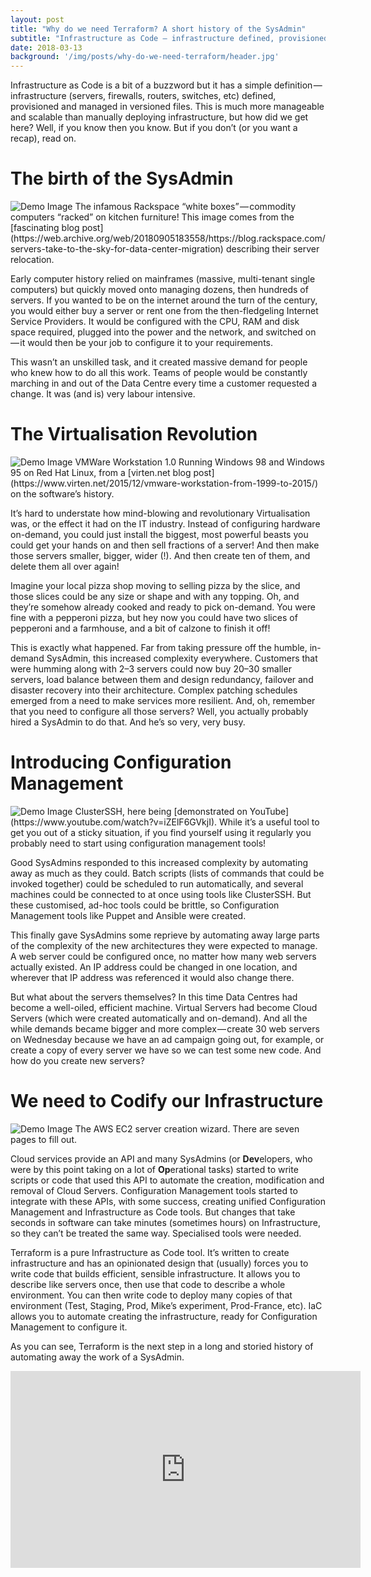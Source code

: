 ```yaml
---
layout: post
title: "Why do we need Terraform? A short history of the SysAdmin"
subtitle: "Infrastructure as Code — infrastructure defined, provisioned and managed in files — is much more manageable and scalable than manually deploying infrastructure, but how did we get here?"
date: 2018-03-13
background: '/img/posts/why-do-we-need-terraform/header.jpg'
---
```


Infrastructure as Code is a bit of a buzzword but it has a simple definition — infrastructure (servers, firewalls, routers, switches, etc) defined, provisioned and managed in versioned files. This is much more manageable and scalable than manually deploying infrastructure, but how did we get here? Well, if you know then you know. But if you don’t (or you want a recap), read on.

# The birth of the SysAdmin
<img class="img-fluid" src="/img/posts/why-do-we-need-terraform/1.jpg" alt="Demo Image">
<span class="caption text-muted">The infamous Rackspace “white boxes” — commodity computers “racked” on kitchen furniture! This image comes from the [fascinating blog post](https://web.archive.org/web/20180905183558/https://blog.rackspace.com/servers-take-to-the-sky-for-data-center-migration) describing their server relocation.</span>

Early computer history relied on mainframes (massive, multi-tenant single computers) but quickly moved onto managing dozens, then hundreds of servers. If you wanted to be on the internet around the turn of the century, you would either buy a server or rent one from the then-fledgeling Internet Service Providers. It would be configured with the CPU, RAM and disk space required, plugged into the power and the network, and switched on — it would then be your job to configure it to your requirements.

This wasn’t an unskilled task, and it created massive demand for people who knew how to do all this work. Teams of people would be constantly marching in and out of the Data Centre every time a customer requested a change. It was (and is) very labour intensive.

# The Virtualisation Revolution
<img class="img-fluid" src="/img/posts/why-do-we-need-terraform/2.jpg" alt="Demo Image">
<span class="caption text-muted">VMWare Workstation 1.0 Running Windows 98 and Windows 95 on Red Hat Linux, from a [virten.net blog post](https://www.virten.net/2015/12/vmware-workstation-from-1999-to-2015/) on the software’s history.
</span>

It’s hard to understate how mind-blowing and revolutionary Virtualisation was, or the effect it had on the IT industry. Instead of configuring hardware on-demand, you could just install the biggest, most powerful beasts you could get your hands on and then sell fractions of a server! And then make those servers smaller, bigger, wider (!). And then create ten of them, and delete them all over again!

Imagine your local pizza shop moving to selling pizza by the slice, and those slices could be any size or shape and with any topping. Oh, and they’re somehow already cooked and ready to pick on-demand. You were fine with a pepperoni pizza, but hey now you could have two slices of pepperoni and a farmhouse, and a bit of calzone to finish it off!

This is exactly what happened. Far from taking pressure off the humble, in-demand SysAdmin, this increased complexity everywhere. Customers that were humming along with 2–3 servers could now buy 20–30 smaller servers, load balance between them and design redundancy, failover and disaster recovery into their architecture. Complex patching schedules emerged from a need to make services more resilient. And, oh, remember that you need to configure all those servers? Well, you actually probably hired a SysAdmin to do that. And he’s so very, very busy.

# Introducing Configuration Management
<img class="img-fluid" src="/img/posts/why-do-we-need-terraform/3.jpg" alt="Demo Image">
<span class="caption text-muted">ClusterSSH, here being [demonstrated on YouTube](https://www.youtube.com/watch?v=iZElF6GVkjI). While it’s a useful tool to get you out of a sticky situation, if you find yourself using it regularly you probably need to start using configuration management tools!</span>

Good SysAdmins responded to this increased complexity by automating away as much as they could. Batch scripts (lists of commands that could be invoked together) could be scheduled to run automatically, and several machines could be connected to at once using tools like ClusterSSH. But these customised, ad-hoc tools could be brittle, so Configuration Management tools like Puppet and Ansible were created.

This finally gave SysAdmins some reprieve by automating away large parts of the complexity of the new architectures they were expected to manage. A web server could be configured once, no matter how many web servers actually existed. An IP address could be changed in one location, and wherever that IP address was referenced it would also change there.

But what about the servers themselves? In this time Data Centres had become a well-oiled, efficient machine. Virtual Servers had become Cloud Servers (which were created automatically and on-demand). And all the while demands became bigger and more complex — create 30 web servers on Wednesday because we have an ad campaign going out, for example, or create a copy of every server we have so we can test some new code. And how do you create new servers?

# We need to Codify our Infrastructure
<img class="img-fluid" src="/img/posts/why-do-we-need-terraform/4.jpg" alt="Demo Image">
<span class="caption text-muted">The AWS EC2 server creation wizard. There are seven pages to fill out.</span>

Cloud services provide an API and many SysAdmins (or **Dev**elopers, who were by this point taking on a lot of **Op**erational tasks) started to write scripts or code that used this API to automate the creation, modification and removal of Cloud Servers. Configuration Management tools started to integrate with these APIs, with some success, creating unified Configuration Management and Infrastructure as Code tools. But changes that take seconds in software can take minutes (sometimes hours) on Infrastructure, so they can’t be treated the same way. Specialised tools were needed.

Terraform is a pure Infrastructure as Code tool. It’s written to create infrastructure and has an opinionated design that (usually) forces you to write code that builds efficient, sensible infrastructure. It allows you to describe like servers once, then use that code to describe a whole environment. You can then write code to deploy many copies of that environment (Test, Staging, Prod, Mike’s experiment, Prod-France, etc). IaC allows you to automate creating the infrastructure, ready for Configuration Management to configure it.

As you can see, Terraform is the next step in a long and storied history of automating away the work of a SysAdmin.

<iframe width="560" height="315" src="https://www.youtube.com/embed/PtXtIivRRKQ" frameborder="0" allow="accelerometer; autoplay; encrypted-media; gyroscope; picture-in-picture" allowfullscreen></iframe>